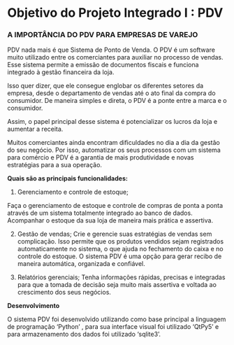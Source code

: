 # Objetivo do Projeto Integrado I : PDV

### A IMPORTÂNCIA DO PDV PARA EMPRESAS DE VAREJO

PDV nada mais é que Sistema de Ponto de Venda. O PDV é um software muito utilizado entre os comerciantes para auxiliar no processo de vendas. 
Esse sistema permite a emissão de documentos fiscais e funciona integrado à gestão financeira da loja. 

Isso quer dizer, que ele consegue englobar os diferentes setores da empresa, desde o departamento de vendas até o ato final da compra do consumidor.
De maneira simples e direta, o PDV é a ponte entre a marca e o consumidor. 

Assim, o papel principal desse sistema é potencializar os lucros da loja e aumentar a receita. 

Muitos comerciantes ainda encontram dificuldades no dia a dia da gestão do seu negócio. Por isso, automatizar os seus processos com um sistema para comércio e PDV é a garantia de mais produtividade e novas estratégias para a sua operação.

**Quais são as principais funcionalidades:**

1.	Gerenciamento e controle de estoque;

Faça o gerenciamento de estoque e controle de compras de ponta a ponta através de um sistema totalmente integrado ao banco de dados.
Acompanhar o estoque da sua loja de maneira mais prática e assertiva.  

2.	Gestão de vendas;
Crie e gerencie suas estratégias de vendas sem complicação.
Isso permite que os produtos vendidos sejam registrados automaticamente no sistema, o que ajuda no fechamento do caixa e no controle do estoque. 
O sistema PDV é uma opção para gerar recibo  de maneira automática, organizada e confiável. 

3.	Relatórios gerenciais;
Tenha informações rápidas, precisas e integradas para que a tomada de decisão seja muito mais assertiva e voltada ao crescimento dos seus negócios.


**Desenvolvimento**

O sistema PDV foi desenvolvido utilizando como base principal a linguagem de programação ‘Python’ ,  para sua interface visual foi utilizado ‘QtPy5’ e para armazenamento dos dados foi utilizado ‘sqlite3’.


